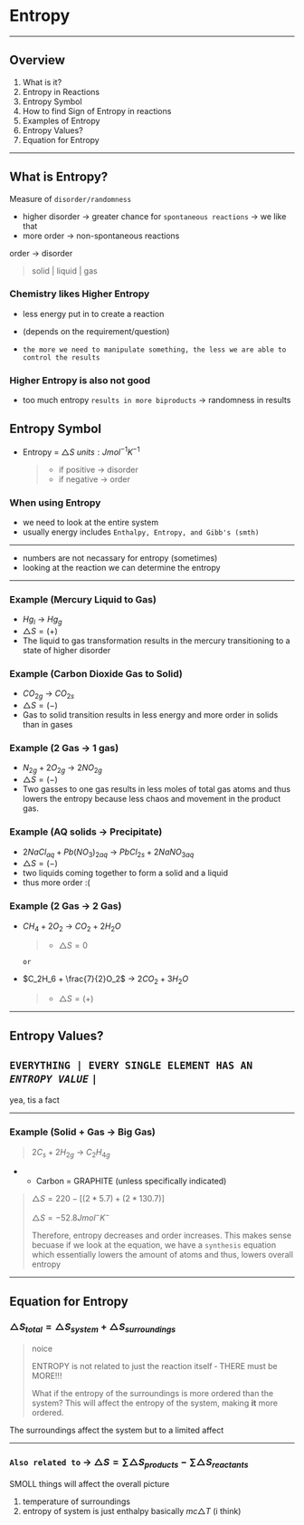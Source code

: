 # Entropy

---

## Overview

1. What is it?
2. Entropy in Reactions
3. Entropy Symbol
4. How to find Sign of Entropy in reactions
5. Examples of Entropy
6. Entropy Values?
7. Equation for Entropy

---

## What is Entropy?

Measure of `disorder/randomness`

- higher disorder &rarr; greater chance for `spontaneous reactions` &rarr; we like that
- more order &rarr; non-spontaneous reactions

order &rarr; disorder

> solid | liquid | gas

### Chemistry likes Higher Entropy

- less energy put in to create a reaction

- (depends on the requirement/question)

- `the more we need to manipulate something, the less we are able to control the results`

### Higher Entropy is also not good

- too much entropy `results in more biproducts` &rarr; randomness in results

## Entropy Symbol

- Entropy = $\triangle{S}\ units: Jmol^{-1}K^{-1}$
  > - if positive &rarr; disorder
  > - if negative &rarr; order

### When using Entropy

- we need to look at the entire system
- usually energy includes `Enthalpy, Entropy, and Gibb's (smth)`

---

- numbers are not necassary for entropy (sometimes)
- looking at the reaction we can determine the entropy

---

### Example (Mercury Liquid to Gas)

- $Hg_l$ &rarr; $Hg_g$
- $\triangle{S} = (+)$
- The liquid to gas transformation results in the mercury transitioning to a state of higher disorder

### Example (Carbon Dioxide Gas to Solid)

- $CO_{2g}$ &rarr; $CO_{2s}$
- $\triangle{S} = (-)$
- Gas to solid transition results in less energy and more order in solids than in gases

### Example (2 Gas &rarr; 1 gas)

- $N_{2g} + 2O_{2g}$ &rarr; $2NO_{2g}$
- $\triangle{S} = (-)$
- Two gasses to one gas results in less moles of total gas atoms and thus lowers the entropy because less chaos and movement in the product gas.

### Example (AQ solids &rarr; Precipitate)

- $2NaCl_{aq} + Pb(NO_3)_{2aq}$ &rarr; $PbCl_{2s} + 2NaNO_{3aq}$
- $\triangle{S} = (-)$
- two liquids coming together to form a solid and a liquid
- thus more order :(

### Example (2 Gas &rarr; 2 Gas)

- $CH_4 + 2O_2$ &rarr; $CO_2 + 2H_2O$

  > - $\triangle{S} = 0$

      or

- $C_2H_6 + \frac{7}{2}O_2$ &rarr; $2CO_2 + 3H_2O$
  > - $\triangle{S} = (+)$

---

## Entropy Values?

## `EVERYTHING | EVERY SINGLE ELEMENT HAS AN ` **_`ENTROPY VALUE`_** `|`

yea, tis a fact

---

### Example (Solid + Gas &rarr; Big Gas)

> $2C_s + 2H_{2g}$ &rarr; $C_2H_{4g}$

- - Carbon = GRAPHITE (unless specifically indicated)

> $\triangle{S} = 220 - [(2*5.7) + (2*130.7)]$
>
> $\triangle{S} = -52.8Jmol^-K^-$
>
> Therefore, entropy decreases and order increases. This makes sense becuase if we look at the equation, we have a `synthesis` equation which essentially lowers the amount of atoms and thus, lowers overall entropy

---

## Equation for Entropy

### $\triangle{S}_{total} = \triangle{S}_{system} + \triangle{S}_{surroundings}$

> noice
>
> ENTROPY is not related to just the reaction itself &dash; THERE must be MORE!!!
>
> What if the entropy of the surroundings is more ordered than the system? This will affect the entropy of the system, making **it** more ordered.

The surroundings affect the system but to a limited affect

---

### `Also related to` &rarr; $\triangle{S} = \sum{\triangle{S}_{products}} - \sum{\triangle{S}_{reactants}}$

SMOLL things will affect the overall picture

1. temperature of surroundings
2. entropy of system is just enthalpy basically $mc\triangle{T}$ (i think)

